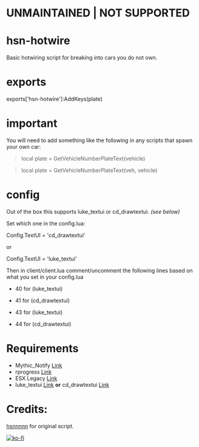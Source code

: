 # UNMAINTAINED | NOT SUPPORTED

# hsn-hotwire
Basic hotwiring script for breaking into cars you do not own.

# exports
exports['hsn-hotwire']:AddKeys(plate)

# important
You will need to add something like the following in any scripts that spawn your own car:

> local plate = GetVehicleNumberPlateText(vehicle)

> local plate = GetVehicleNumberPlateText(veh, vehicle)

# config
Out of the box this supports luke_textui or cd_drawtextui. *(see below)*

Set which one in the config.lua:

Config.TextUI = 'cd_drawtextui'

or

Config.TextUI = 'luke_textui'

Then in client/client.lua comment/uncomment the following lines based on what you set in your config.lua

* 40 for (luke_textui) 

* 41 for (cd_drawtextui) 

* 43 for (luke_textui) 

* 44 for (cd_drawtextui)

# Requirements
* Mythic_Notify [Link](https://github.com/JayMontana36/mythic_notify)
* rprogress [Link](https://github.com/Mobius1/rprogress)
* ESX Legacy [Link](https://github.com/thelindat/es_extended)
* luke_textui [Link](https://forum.cfx.re/t/release-standalone-free-text-ui/3987367) **or** cd_drawtextui [Link](https://forum.cfx.re/t/free-release-draw-text-ui/1885313)

# Credits:
[hsnnnnn](https://github.com/hsnnnnn/) for original script.

[![ko-fi](https://ko-fi.com/img/githubbutton_sm.svg)](https://ko-fi.com/P5P57KRR9)
